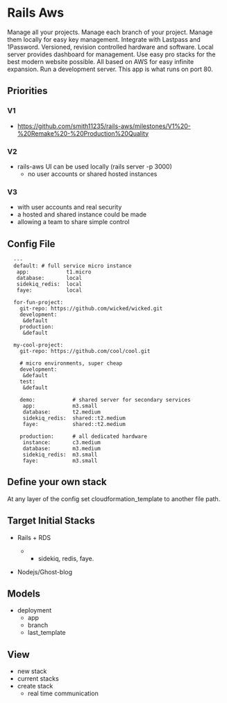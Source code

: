 # Rails Aws

Manage all your projects.
Manage each branch of your project.
Manage them locally for easy key management.
Integrate with Lastpass and 1Password.
Versioned, revision controlled hardware and software.
Local server provides dashboard for management.
Use easy pro stacks for the best modern website possible.
All based on AWS for easy infinite expansion.
Run a development server.
This app is what runs on port 80.

## Priorities

### V1

* https://github.com/smith11235/rails-aws/milestones/V1%20-%20Remake%20-%20Production%20Quality

### V2

* rails-aws UI can be used locally (rails server -p 3000)
  * no user accounts or shared hosted instances

### V3

* with user accounts and real security
* a hosted and shared instance could be made
* allowing a team to share simple control
  
## Config File

```
  ---
  default: # full service micro instance
   app:            t1.micro
   database:       local
   sidekiq_redis:  local
   faye:           local

  for-fun-project:
    git-repo: https://github.com/wicked/wicked.git
    development: 
     &default
    production: 
     &default

  my-cool-project:
    git-repo: https://github.com/cool/cool.git

    # micro environments, super cheap
    development: 
     &default
    test:
     &default
  
    demo:            # shared server for secondary services
     app:            m3.small
     database:       t2.medium
     sidekiq_redis:  shared::t2.medium
     faye:           shared::t2.medium
  
    production:      # all dedicated hardware
     instance:       c3.medium
     database:       m3.medium
     sidekiq_redis:  m3.small
     faye:           m3.small
```

## Define your own stack

At any layer of the config set cloudformation_template to another file path.

## Target Initial Stacks

* Rails + RDS
  * + sidekiq, redis, faye.

* Nodejs/Ghost-blog

## Models

* deployment
  * app
  * branch 
  * last_template

## View
* new stack
* current stacks
* create stack
  * real time communication
